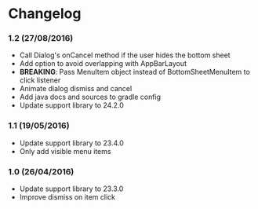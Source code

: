 # Changelog

### 1.2 (27/08/2016)
- Call Dialog's onCancel method if the user hides the bottom sheet
- Add option to avoid overlapping with AppBarLayout
- **BREAKING**: Pass MenuItem object instead of BottomSheetMenuItem to click listener
- Animate dialog dismiss and cancel
- Add java docs and sources to gradle config
- Update support library to 24.2.0

### 1.1 (19/05/2016)
- Update support library to 23.4.0
- Only add visible menu items

### 1.0 (26/04/2016)
- Update support library to 23.3.0
- Improve dismiss on item click
